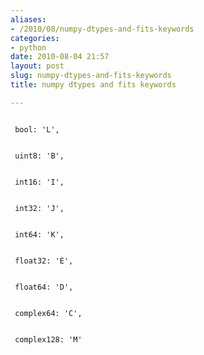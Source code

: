 ```yaml
---
aliases:
- /2010/08/numpy-dtypes-and-fits-keywords
categories:
- python
date: 2010-08-04 21:57
layout: post
slug: numpy-dtypes-and-fits-keywords
title: numpy dtypes and fits keywords

---
```


<code>
 bool: 'L',
 <br/>
 uint8: 'B',
 <br/>
 int16: 'I',
 <br/>
 int32: 'J',
 <br/>
 int64: 'K',
 <br/>
 float32: 'E',
 <br/>
 float64: 'D',
 <br/>
 complex64: 'C',
 <br/>
 complex128: 'M'
</code>
